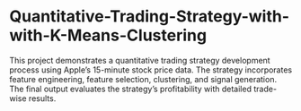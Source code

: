 # Quantitative-Trading-Strategy-with-with-K-Means-Clustering
This project demonstrates a quantitative trading strategy development process using Apple’s 15-minute stock price data. The strategy incorporates feature engineering, feature selection, clustering, and signal generation. The final output evaluates the strategy’s profitability with detailed trade-wise results.
